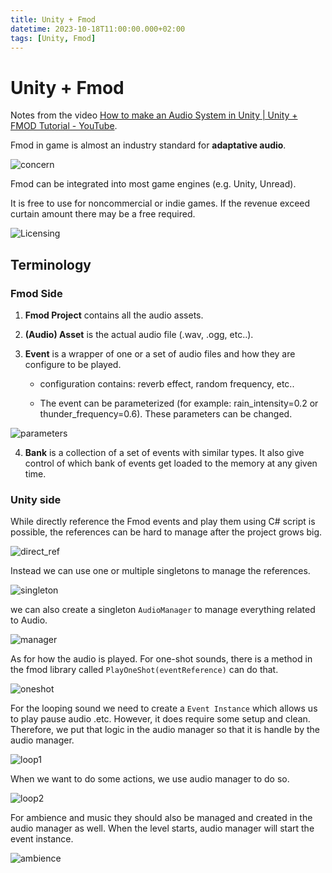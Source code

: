 ```yaml
---
title: Unity + Fmod
datetime: 2023-10-18T11:00:00.000+02:00
tags: [Unity, Fmod]
---
```

# Unity + Fmod

Notes from the video [How to make an Audio System in Unity | Unity + FMOD Tutorial - YouTube](https://www.youtube.com/watch?v=rcBHIOjZDpk).

Fmod in game is almost an industry standard for **adaptative audio**.

![concern](images/Unity_Fmod/concern.png)

Fmod can be integrated into most game engines (e.g. Unity, Unread).

It is free to use for noncommercial or indie games. If the revenue exceed curtain amount there may be a free required.

![Licensing](images/Unity_Fmod/Licensing.png)

## Terminology 

### Fmod Side

1. **Fmod Project** contains all the audio assets.

2. **(Audio) Asset** is the actual audio file (.wav, .ogg, etc..).

3. **Event** is a wrapper of one or a set of audio files and how they are configure to be played.

   - configuration contains: reverb effect, random frequency, etc..

   -  The event can be parameterized (for example: rain_intensity=0.2 or thunder_frequency=0.6). These  parameters can be changed.

![parameters](images/Unity_Fmod/parameters.png)

4. **Bank** is a collection of a set of events with similar types. It also give control of which bank of events get loaded to the memory at any given time.

### Unity side

While directly reference the Fmod events and play them using C# script is possible, the references can be hard to manage after the project grows big. 

![direct_ref](images/Unity_Fmod/direct_ref.png)

Instead we can use one or multiple singletons to manage the references.

![singleton](images/Unity_Fmod/singleton.png)

we can also create a singleton `AudioManager` to manage everything related to Audio.

![manager](images/Unity_Fmod/manager.png)

As for how the audio is played. For one-shot sounds, there is a method in the fmod library called `PlayOneShot(eventReference)` can do that.

![oneshot](images/Unity_Fmod/oneshot.png)

For the looping sound we need to create a `Event Instance` which allows us to play pause audio .etc. However, it does require some setup and clean. Therefore, we put that logic in the audio manager so that it is handle by the audio manager.

![loop1](images/Unity_Fmod/loop1.png)

When we want to do some actions, we use audio manager to do so.

![loop2](images/Unity_Fmod/loop2.png)

For ambience and music they should also be managed and created in the audio manager as well. When the level starts, audio manager will start the event instance.

![ambience](images/Unity_Fmod/ambience.png)